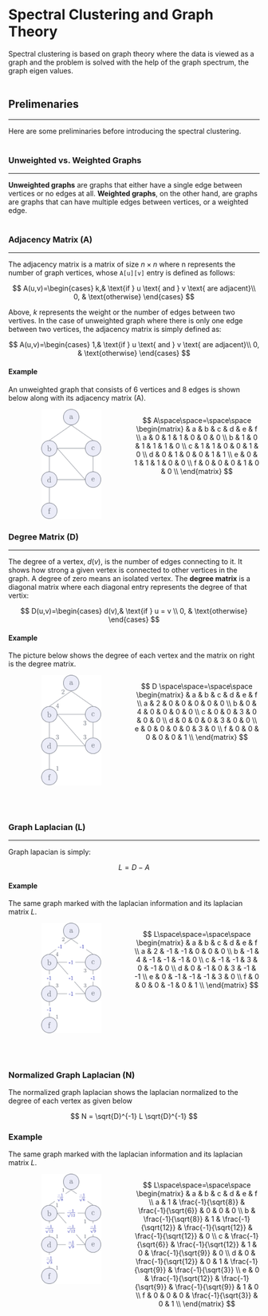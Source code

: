 
<script type="text/x-mathjax-config">
    // enable inline parsing with single $ instead of /
    MathJax.Hub.Config({
        tex2jax: {
            inlineMath: [['$','$'],['\\(','\\)']],
            displayMath: [ ['$$','$$'], ['\\[','\\]'] ],
            processEscapes: true
        },
    });
    $(document).on('previewUpdated',function() {
        setTimeout(function() {
                    MathJax.Hub.Queue(['Typeset',MathJax.Hub,'#MainContent']);
        },5);
    });
</script>
<script async src="https://cdnjs.cloudflare.com/ajax/libs/mathjax/2.7.5/latest.js?config=TeX-MML-AM_CHTML"></script>


# Spectral Clustering and Graph Theory

Spectral clustering is based on graph theory where the data is viewed as a graph and the problem is solved with the help of the graph spectrum, the graph eigen values. 
<br/><br/>
## Prelimenaries
---
Here are some preliminaries before introducing the spectral clustering.
<br/><br/>
### Unweighted vs. Weighted Graphs
---
**Unweighted graphs** are graphs that either have a single edge between vertices or no edges at all. **Weighted graphs**, on the other hand, are graphs are graphs that can have multiple edges between vertices, or a weighted edge. 
<br /><br />

### Adjacency Matrix (A)
-----
The adjacency matrix is a matrix of size $n \times n$ where n represents the number of graph vertices, whose `A[u][v]` entry is defined as follows:

$$
A(u,v)=\begin{cases}
    k,& \text{if } u \text{ and } v \text{ are adjacent}\\
    0,              & \text{otherwise}
\end{cases}
$$

Above, $k$ represents the weight or the number of edges between two vertives. In the case of unweighted graph where there is only one edge between two vertices, the adjacency matrix is simply defined as: 

 $$
A(u,v)=\begin{cases}
    1,& \text{if } u \text{ and } v \text{ are adjacent}\\
    0,              & \text{otherwise}
\end{cases}
$$

<!---------------------------------------->

#### Example

An unweighted graph that consists of 6 vertices and 8 edges is shown below along with its adjacency matrix (A).

<div align="center" style="display: flex;">
    <div style="flex: 50%;">
        <img src="../_resources/images/graph.png" width="120" title="graph">
    </div>
    <div style="flex: 50%;">

$$
A\space\space=\space\space
\begin{matrix}
  & a & b & c & d & e & f \\
a & 0 & 1 & 1 & 0 & 0 & 0 \\
b & 1 & 0 & 1 & 1 & 1 & 0 \\
c & 1 & 1 & 0 & 0 & 1 & 0 \\
d & 0 & 1 & 0 & 0 & 1 & 1 \\
e & 0 & 1 & 1 & 1 & 0 & 0 \\
f & 0 & 0 & 0 & 1 & 0 & 0 \\
\end{matrix}
$$
</div>
</div>

<p> </p> <p> </p>

<!-------------------------------------------------------------------------------->
### Degree Matrix (D)
---
The degree of a vertex, $d(v)$, is the number of edges connecting to it. It shows how strong a given vertex is connected to other vertices in the graph. A degree of zero means an isolated vertex. The **degree matrix** is a diagonal matrix where each diagonal entry represents the degree of that vertix:

$$
D(u,v)=\begin{cases}
    d(v),& \text{if  } u = v \\
    0,              & \text{otherwise}
\end{cases}
$$ 


#### Example
The picture below shows the degree of each vertex and the matrix on right is the degree matrix.
<div align="center" style="display: flex;">
    <div style="flex: 50%;">
        <img src="../_resources/images/degree.png" width="120" title="">
    </div>
    <div style="flex: 50%;">

$$
D \space\space=\space\space
\begin{matrix}
  & a & b & c & d & e & f \\
a & 2 & 0 & 0 & 0 & 0 & 0 \\
b & 0 & 4 & 0 & 0 & 0 & 0 \\
c & 0 & 0 & 3 & 0 & 0 & 0 \\
d & 0 & 0 & 0 & 3 & 0 & 0 \\
e & 0 & 0 & 0 & 0 & 3 & 0 \\
f & 0 & 0 & 0 & 0 & 0 & 1 \\
\end{matrix}
$$
</div>
</div>

<p> </p> <p> </p>


<!-------------------------------------------------------------------------------->
<br /><br />
### Graph Laplacian (L)
---
Graph lapacian is simply:

$$
L= D - A
$$ 

#### Example
The same graph marked with the laplacian information and its laplacian matrix $L$.
<div align="center" style="display: flex;">
    <div style="flex: 50%;">
        <img src="../_resources/images/laplacian.png" width="120" title="">
    </div>
    <div style="flex: 50%;">

$$
L\space\space=\space\space
\begin{matrix}
  &  a &  b &  c &  d &  e &  f \\
a &  2 & -1 & -1 &  0 &  0 &  0 \\
b & -1 &  4 & -1 & -1 & -1 &  0 \\
c & -1 & -1 &  3 &  0 & -1 &  0 \\
d &  0 & -1 &  0 &  3 & -1 & -1 \\
e &  0 & -1 & -1 & -1 &  3 & 0 \\
f &  0 &  0 &  0 & -1 &  0 & 1 \\
\end{matrix}
$$
</div>
</div>

<p> </p> <p> </p>



<!-------------------------------------------------------------------------------->

<br /><br />
### Normalized Graph Laplacian (N)

The normalized graph laplacian shows the laplacian normalized to the degree of each vertex as given below

$$
N = \sqrt{D}^{-1} L \sqrt{D}^{-1}
$$ 

### Example
The same graph marked with the laplacian information and its laplacian matrix $L$.
<div align="center" style="display: flex;">
    <div style="flex: 50%;">
        <img src="../_resources/images/normalized.png" width="120" title="">
    </div>
    <div style="flex: 50%;">

$$
L\space\space=\space\space
\begin{matrix}
  &  a &  b &  c &  d &  e &  f \\
a &  1 & \frac{-1}{\sqrt{8}} & \frac{-1}{\sqrt{6}} &  0 &  0 &  0 \\
b & \frac{-1}{\sqrt{8}} &  1 & \frac{-1}{\sqrt{12}} & \frac{-1}{\sqrt{12}} & \frac{-1}{\sqrt{12}} &  0 \\
c & \frac{-1}{\sqrt{6}} & \frac{-1}{\sqrt{12}} &  1 &  0 & \frac{-1}{\sqrt{9}} &  0 \\
d &  0 & \frac{-1}{\sqrt{12}} &  0 &  1 & \frac{-1}{\sqrt{9}} & \frac{-1}{\sqrt{3}} \\
e &  0 & \frac{-1}{\sqrt{12}} & \frac{-1}{\sqrt{9}} & \frac{-1}{\sqrt{9}} &  1 & 0 \\
f &  0 &  0 &  0 & \frac{-1}{\sqrt{3}} &  0 & 1 \\
\end{matrix}
$$
</div>
</div>

<p> </p> <p> </p>
